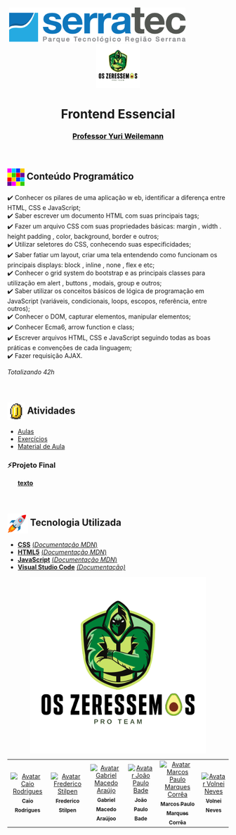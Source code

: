 <p align="center">
   &nbsp;&nbsp;&nbsp;&nbsp;&nbsp;&nbsp;&nbsp;&nbsp;&nbsp;&nbsp;&nbsp;&nbsp;&nbsp;&nbsp;&nbsp;&nbsp;&nbsp;&nbsp;&nbsp;&nbsp;&nbsp;&nbsp;&nbsp;&nbsp;&nbsp;&nbsp;&nbsp;&nbsp;&nbsp;&nbsp;&nbsp;&nbsp;&nbsp;&nbsp;&nbsp;&nbsp;&nbsp;&nbsp;&nbsp;&nbsp;&nbsp;&nbsp;&nbsp;&nbsp;&nbsp;&nbsp;&nbsp;<img height="80px" src="assets/logoSerratec.png" alt="logo serratec"/>&nbsp;&nbsp;&nbsp;&nbsp;&nbsp;&nbsp;&nbsp;&nbsp;&nbsp;&nbsp;&nbsp;&nbsp;&nbsp;&nbsp;&nbsp;&nbsp;&nbsp;&nbsp;&nbsp;&nbsp;&nbsp;&nbsp;&nbsp;&nbsp;<img height="100px" src="assets/osZeressemosProTeam.png" alt="logo serratec"/>
</p>
<div align="center">
  <h1>Frontend Essencial</h1>
    <a  href="https://github.com/weilemann"><h3 style="color: black">Professor Yuri Weilemann</h3>
    </a>
</div>
</br>

## <img  height="40px" align="center" src="assets/colorBlock.gif"> Conteúdo Programático

✔️ Conhecer os pilares de uma aplicação w eb, identificar a diferença entre HTML, CSS e JavaScript;</br>
✔️ Saber escrever um documento HTML com suas principais tags;</br>
✔️ Fazer um arquivo CSS com suas propriedades básicas: margin , width . height padding , color, background, border e outros;</br>
✔️ Utilizar seletores do CSS, conhecendo suas especificidades;</br>
✔️ Saber fatiar um layout, criar uma tela entendendo como funcionam os principais displays: block , inline , none , flex e etc;</br>
✔️ Conhecer o grid system do bootstrap e as principais classes para utilização em alert , buttons , modais, group e outros;</br>
✔️ Saber utilizar os conceitos básicos de lógica de programação em JavaScript (variáveis, condicionais, loops, escopos, referência, entre outros);</br>
✔️ Conhecer o DOM, capturar elementos, manipular elementos;</br>
✔️ Conhecer Ecma6, arrow function e class;</br>
✔️ Escrever arquivos HTML, CSS e JavaScript seguindo todas as boas práticas
e convenções de cada linguagem;</br>
✔️ Fazer requisição AJAX.

*Totalizando 42h*

</br>

## <img  height="40px" align="center" src="assets/coin.gif"> Atividades
* [Aulas](aulas/)</br>
* [Exercícios](exercicios/)</br>
* [Material de Aula]()</br>

### ⚡Projeto Final 
 &nbsp;&nbsp;&nbsp;&nbsp;&nbsp;&nbsp;[**texto**]()

</br>

## <img  height="45px" align="center" src="assets/stockrocketgif.gif"> Tecnologia Utilizada

- [**CSS**](https://www.w3.org/Style/CSS/)    [(*Documentação MDN*)](https://developer.mozilla.org/en-US/docs/Web/CSS/Reference)
- [**HTML5**](https://html.spec.whatwg.org/)    [(*Documentação MDN*)](https://developer.mozilla.org/pt-BR/docs/Web/HTML)
- [**JavaScript**](https://www.javascript.com/)    [(*Documentação MDN*)](https://developer.mozilla.org/pt-BR/docs/Web/JavaScript)
- [**Visual Studio Code**](https://code.visualstudio.com/)    [*(Documentação)*](https://code.visualstudio.com/docs)
  
<p align="center">
  <img align="center" height="400px" src="assets/osZeressemosProTeam.png"> 
</p>
<table>
  <tr>
    <td align="center">
      <a href="https://github.com/raiocodrigues">
        <img src="https://avatars.githubusercontent.com/u/82115790?v=4" width="100px;" alt="Avatar Caio Rodrigues"/><br>
        <sub>
          <b>Caio Rodrigues</b>
        </sub>
      </a>
    </td>
    <td align="center">
      <a href="https://github.com/FredericoStilpen">
        <img src="https://avatars.githubusercontent.com/u/82114348?v=4" width="100px;" alt="Avatar Frederico Stilpen"/><br>
        <sub>
          <b>Frederico Stilpen</b>
        </sub>
      </a><br>
    </td>
    <td align="center">
      <a href="https://github.com/M4G1Ck">
        <img src="https://avatars.githubusercontent.com/u/79328112?v=4" width="100px;" alt="Avatar Gabriel Macedo Araújo"/><br>
        <sub>
          <b>Gabriel Macedo Araújoo</b>
        </sub>
      </a><br>
    </td>
    <td align="center">
      <a href="https://github.com/JpBade">
        <img src="https://avatars.githubusercontent.com/u/82114843?v=4" width="100px;" alt="Avatar João Paulo Bade"/><br>
        <sub>
          <b>João Paulo Bade</b>
        </sub>
      </a><br>
    </td>
    <td align="center">
      <a href="https://github.com/marcosbarker">
        <img src="https://avatars.githubusercontent.com/u/57602117?v=4" width="100px;" alt="Avatar Marcos Paulo Marques Corrêa"/><br>
        <sub>
          <b>Marcos Paulo Marques Corrêa</b>
        </sub>
      </a><br>
    </td>
    <td align="center">
      <a href="https://github.com/Volneineves">
        <img src="https://avatars.githubusercontent.com/u/82004090?v=4" width="100px;" alt="Avatar Volnei Neves"/><br>
        <sub>
          <b>Volnei Neves</b>
        </sub>
      </a><br>
    </td>
</table>